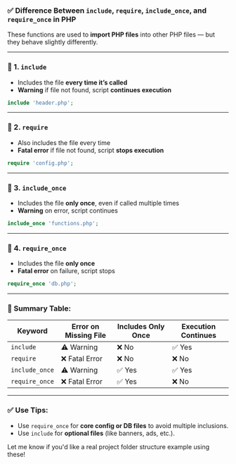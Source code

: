 ### ✅ **Difference Between `include`, `require`, `include_once`, and `require_once` in PHP**

These functions are used to **import PHP files** into other PHP files — but they behave slightly differently.

---

### 🔹 1. `include`

* Includes the file **every time it’s called**
* **Warning** if file not found, script **continues execution**

```php
include 'header.php';
```

---

### 🔹 2. `require`

* Also includes the file every time
* **Fatal error** if file not found, script **stops execution**

```php
require 'config.php';
```

---

### 🔹 3. `include_once`

* Includes the file **only once**, even if called multiple times
* **Warning** on error, script continues

```php
include_once 'functions.php';
```

---

### 🔹 4. `require_once`

* Includes the file **only once**
* **Fatal error** on failure, script stops

```php
require_once 'db.php';
```

---

### 🧠 Summary Table:

| Keyword        | Error on Missing File | Includes Only Once | Execution Continues |
| -------------- | --------------------- | ------------------ | ------------------- |
| `include`      | ⚠️ Warning            | ❌ No               | ✅ Yes               |
| `require`      | ❌ Fatal Error         | ❌ No               | ❌ No                |
| `include_once` | ⚠️ Warning            | ✅ Yes              | ✅ Yes               |
| `require_once` | ❌ Fatal Error         | ✅ Yes              | ❌ No                |

---

### ✅ Use Tips:

* Use `require_once` for **core config or DB files** to avoid multiple inclusions.
* Use `include` for **optional files** (like banners, ads, etc.).

Let me know if you'd like a real project folder structure example using these!
